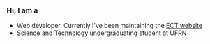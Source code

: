 
### Hi, I am a

- Web developer. Currently I've been maintaining the [ECT website](https://www.ect.ufrn.br/)
- Science and Technology undergraduating student at UFRN

